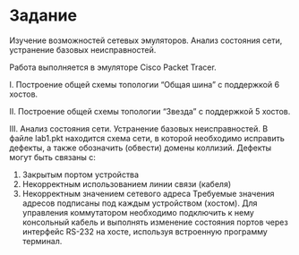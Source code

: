 # Задание
Изучение возможностей сетевых эмуляторов. Анализ состояния сети, устранение базовых неисправностей.

Работа выполняется в эмуляторе Cisco Packet Tracer.

I. Построение общей схемы топологии “Общая шина” с поддержкой 6 хостов.

II. Построение общей схемы топологии “Звезда” с поддержкой 5 хостов.

III. Анализ состояния сети. Устранение базовых неисправностей.
В файле lab1.pkt находится схема сети, в которой необходимо исправить дефекты, а также обозначить (обвести) домены коллизий. Дефекты могут быть связаны с:
1) Закрытым портом устройства
2) Некорректным использованием линии связи (кабеля)
3) Некорректным значением сетевого адреса
Требуемые значения адресов подписаны под каждым устройством (хостом).
Для управления коммутатором необходимо подключить к нему консольный кабель и выполнять изменение состояния портов через интерфейс RS-232 на хосте, используя встроенную программу терминал.
